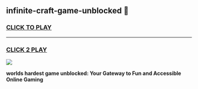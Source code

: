 
## infinite-craft-game-unblocked 👋
<h3>
<a href="https://premium.freeplayer.one?title=infinite-craft-game-unblocked&ref=14F">CLICK TO PLAY</a></h3>
<hr>

<h3>
<a href="https://premium.freeplayer.one?title=infinite-craft-game-unblocked&ref=14F">CLICK 2 PLAY</a>
  
</h3>

<a href="https://premium.freeplayer.one?title=infinite-craft-game-unblocked&ref=12F/"><img src="https://clearcache.store/games.png"></a>


**worlds hardest game unblocked: Your Gateway to Fun and Accessible Online Gaming**
